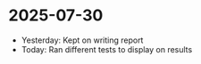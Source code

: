 # 2025-07-30

- Yesterday: Kept on writing report
- Today: Ran different tests to display on results
